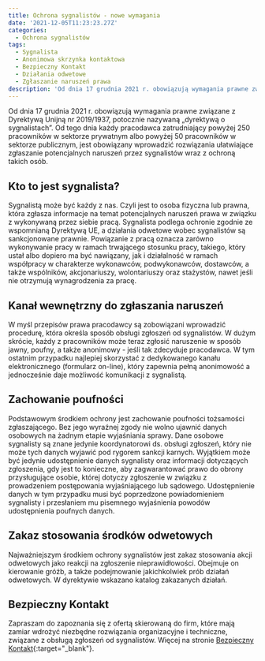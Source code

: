 ```yaml
---
title: Ochrona sygnalistów - nowe wymagania
date: '2021-12-05T11:23:23.27Z'
categories:
  - Ochrona sygnalistów
tags:
  - Sygnalista
  - Anonimowa skrzynka kontaktowa
  - Bezpieczny Kontakt
  - Działania odwetowe
  - Zgłaszanie naruszeń prawa
description: 'Od dnia 17 grudnia 2021 r. obowiązują wymagania prawne związane z Dyrektywą Unijną nr 2019/1937, potocznie nazywaną „dyrektywą o sygnalistach”.'
---
```


Od dnia 17 grudnia 2021 r. obowiązują wymagania prawne związane z Dyrektywą Unijną nr 2019/1937, potocznie nazywaną „dyrektywą o sygnalistach”. Od tego dnia każdy pracodawca zatrudniający powyżej 250 pracowników w sektorze prywatnym albo powyżej 50 pracowników w sektorze publicznym, jest obowiązany wprowadzić rozwiązania ułatwiające zgłaszanie potencjalnych naruszeń przez sygnalistów wraz z ochroną takich osób.

## Kto to jest sygnalista?

Sygnalistą może być każdy z nas. Czyli jest to osoba fizyczna lub prawna, która zgłasza informacje na temat potencjalnych naruszeń prawa w związku z wykonywaną przez siebie pracą. Sygnalista podlega ochronie zgodnie ze wspomnianą Dyrektywą UE, a działania odwetowe wobec sygnalistów są sankcjonowane prawnie. Powiązanie z pracą oznacza zarówno wykonywanie pracy w ramach trwającego stosunku pracy, takiego, który ustał albo dopiero ma być nawiązany, jak i działalność w ramach współpracy w charakterze wykonawców, podwykonawców, dostawców, a także wspólników, akcjonariuszy, wolontariuszy oraz stażystów, nawet jeśli nie otrzymują wynagrodzenia za pracę.

## Kanał wewnętrzny do zgłaszania naruszeń

W myśl przepisów prawa pracodawcy są zobowiązani wprowadzić procedurę, która określa sposób obsługi zgłoszeń od sygnalistów. W dużym skrócie, każdy z pracowników może teraz zgłosić naruszenie w sposób jawny, poufny, a także anonimowy - jeśli tak zdecyduje pracodawca. W tym ostatnim przypadku najlepiej skorzystać z dedykowanego kanału elektronicznego (formularz on-line), który zapewnia pełną anonimowość a jednocześnie daje możliwość komunikacji z sygnalistą.

## Zachowanie poufności

Podstawowym środkiem ochrony jest zachowanie poufności tożsamości zgłaszającego. Bez jego wyraźnej zgody nie wolno ujawnić danych osobowych na żadnym etapie wyjaśniania sprawy. Dane osobowe sygnalisty są znane jedynie koordynatorowi ds. obsługi zgłoszeń, który nie może tych danych wyjawić pod rygorem sankcji karnych. Wyjątkiem może być jedynie udostępnienie danych sygnalisty oraz informacji dotyczących zgłoszenia, gdy jest to konieczne, aby zagwarantować prawo do obrony przysługujące osobie, której dotyczy zgłoszenie w związku z prowadzeniem postępowania wyjaśniającego lub sądowego. Udostępnienie danych w tym przypadku musi być poprzedzone powiadomieniem sygnalisty i przesłaniem mu pisemnego wyjaśnienia powodów udostępnienia poufnych danych.

## Zakaz stosowania środków odwetowych

Najważniejszym środkiem ochrony sygnalistów jest zakaz stosowania akcji odwetowych jako reakcji na zgłoszenie nieprawidłowości. Obejmuje on kierowanie gróźb, a także podejmowanie jakichkolwiek prób działań odwetowych. W dyrektywie wskazano katalog zakazanych działań.

## Bezpieczny Kontakt

Zapraszam do zapoznania się z ofertą skierowaną do firm, które mają zamiar wdrożyć niezbędne rozwiązania organizacyjne i techniczne, związane z obsługą zgłoszeń od sygnalistów. Więcej na stronie [Bezpieczny Kontakt](https://bezpiecznykontakt.pl){:target="_blank"}.